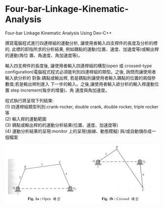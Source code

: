 # Four-bar-Linkage-Kinematic-Analysis
Four-bar Linkage Kinematic Analysis Using Dev-C++

撰寫電腦程式進行四連桿組的運動分析, 讓使用者輸入四支桿件的長度及分析的標的,
此標的即指所求的分析結果, 例如耦點的運動(位置、速度、加速度等)或輸出桿的運動(角位
置、角速度、角加速度等)。

輸入四支桿件的長度後, 讓使用者輸入四連桿組的構型(open 或 crossed-type
configuration)電腦程式程式必須能判別四連桿組的類型。之後, 詢問而讓使用者輸入欲分析的
對象:耦點或輸出桿, 若是耦點則讓使用者輸入耦點的位置的兩個參數值;若是輸出桿則進入
下一步的輸入。之後,讓使用者輸入欲分析的輸入桿運動位置 step increment(每步的增量)、角
速度與角加速度。

程式執行將呈現下列結果:  
(1) 四連桿組類型判別:crank-rocker, double crank, double rocker, triple rocker 等   
(2) 輸入桿的運動範圍    
(3) 耦點或輸出桿的的運動分析結果(位置、速度、加速度等)    
(4) 運動分析結果的呈現:monitor 上的呈現(曲線、動態模擬) 與/或自動儲存成一個檔案    

![](fig1a_1b.PNG)
